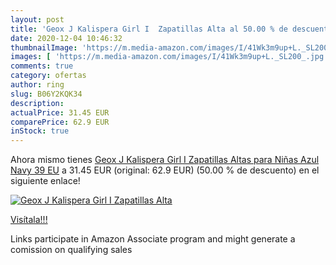 ```yaml
---
layout: post
title: 'Geox J Kalispera Girl I  Zapatillas Alta al 50.00 % de descuento'
date: 2020-12-04 10:46:32
thumbnailImage: 'https://m.media-amazon.com/images/I/41Wk3m9up+L._SL200_.jpg'
images: [ 'https://m.media-amazon.com/images/I/41Wk3m9up+L._SL200_.jpg' ]
comments: true
category: ofertas
author: ring
slug: B06Y2KQK34
description:
actualPrice: 31.45 EUR
comparePrice: 62.9 EUR
inStock: true
---
```


Ahora mismo tienes [Geox J Kalispera Girl I  Zapatillas Altas para Niñas  Azul  Navy   39 EU](https://www.amazon.es/dp/B06Y2KQK34/?tag=tolees-21) a 31.45 EUR (original: 62.9 EUR) (50.00 %  de descuento) en el siguiente enlace!

[![Geox J Kalispera Girl I  Zapatillas Alta](https://m.media-amazon.com/images/I/41Wk3m9up+L._SL200_.jpg)](https://www.amazon.es/dp/B06Y2KQK34/?tag=tolees-21)

[Visítala!!!](https://www.amazon.es/dp/B06Y2KQK34/?tag=tolees-21)

Links participate in Amazon Associate program and might generate a comission on qualifying sales
